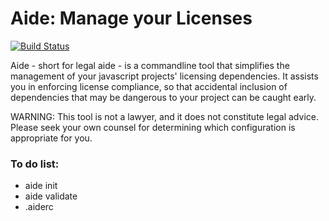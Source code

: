 # Aide: Manage your Licenses
[![Build Status](https://travis-ci.org/krotscheck/aide.svg?branch=master)](https://travis-ci.org/krotscheck/aide)

Aide - short for legal aide - is a commandline tool that simplifies the management of your 
javascript projects' licensing dependencies. It assists you in enforcing license compliance, so 
that accidental inclusion of dependencies that may be dangerous to your project can be caught early.

WARNING: This tool is not a lawyer, and it does not constitute legal advice. Please seek your own
counsel for determining which configuration is appropriate for you.

### To do list:

* aide init
* aide validate
* .aiderc
